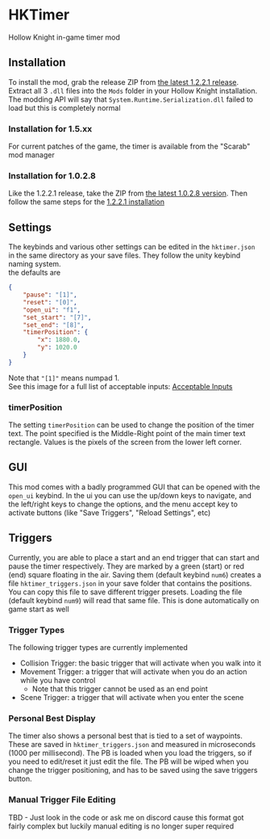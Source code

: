 # HKTimer
Hollow Knight in-game timer mod

## Installation
To install the mod, grab the release ZIP from [the latest 1.2.2.1 release](https://github.com/magneticpizza/HollowKnight-Timer/releases/tag/0.1.13).
Extract all 3 `.dll` files into the `Mods` folder in your Hollow Knight installation.  
The modding API will say that `System.Runtime.Serialization.dll` failed to load but this is completely normal

### Installation for 1.5.xx
For current patches of the game, the timer is available from the "Scarab" mod manager

### Installation for 1.0.2.8
Like the 1.2.2.1 release, take the ZIP from [the latest 1.0.2.8 version](https://github.com/Yurihaia/HollowKnight-Timer/releases/tag/v0.1.0-1.0.2.8).
Then follow the same steps for the [1.2.2.1 installation](#installation)


## Settings
The keybinds and various other settings can be edited in the `hktimer.json` in the same directory as your save files. They follow the unity keybind naming system.  
the defaults are
```json
{
    "pause": "[1]",
    "reset": "[0]",
    "open_ui": "f1",
    "set_start": "[7]",
    "set_end": "[8]",
    "timerPosition": {
        "x": 1880.0,
        "y": 1020.0
    }
}
```
Note that `"[1]"` means numpad 1.  
See this image for a full list of acceptable inputs:
[Acceptable Inputs](./readme/Acceptable_Inputs.png)
### timerPosition
The setting `timerPosition` can be used to change the position of the timer text.
The point specified is the Middle-Right point of the main timer text rectangle.
Values is the pixels of the screen from the lower left corner.

## GUI
This mod comes with a badly programmed GUI that can be opened with the `open_ui` keybind.
In the ui you can use the up/down keys to navigate, and the left/right keys to change the options, and the menu accept key to activate buttons (like "Save Triggers", "Reload Settings", etc)

## Triggers
Currently, you are able to place a start and an end trigger that can start and pause the timer respectively.
They are marked by a green (start) or red (end) square floating in the air. Saving them (default keybind `num6`)
creates a file `hktimer_triggers.json` in your save folder that contains the positions.
You can copy this file to save different trigger presets.
Loading the file (default keybind `num9`) will read that same file. This is done automatically on game start as well

### Trigger Types
The following trigger types are currently implemented
* Collision Trigger: the basic trigger that will activate when you walk into it
* Movement Trigger: a trigger that will activate when you do an action while you have control
   * Note that this trigger cannot be used as an end point
* Scene Trigger: a trigger that will activate when you enter the scene

### Personal Best Display
The timer also shows a personal best that is tied to a set of waypoints.
These are saved in `hktimer_triggers.json` and measured in microseconds (1000 per millisecond).
The PB is loaded when you load the triggers, so if you need to edit/reset it just edit the file.
The PB will be wiped when you change the trigger positioning, and has to be saved using the save triggers button.

### Manual Trigger File Editing
TBD - Just look in the code or ask me on discord cause this format got fairly complex but luckily manual 
editing is no longer super required